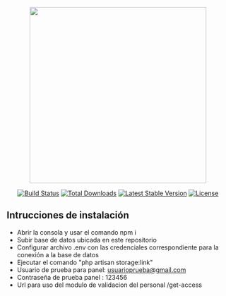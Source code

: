<p align="center"><a href="https://laravel.com" target="_blank"><img src="https://raw.githubusercontent.com/laravel/art/master/logo-lockup/5%20SVG/2%20CMYK/1%20Full%20Color/laravel-logolockup-cmyk-red.svg" width="400"></a></p>

<p align="center">
<a href="https://travis-ci.org/laravel/framework"><img src="https://travis-ci.org/laravel/framework.svg" alt="Build Status"></a>
<a href="https://packagist.org/packages/laravel/framework"><img src="https://img.shields.io/packagist/dt/laravel/framework" alt="Total Downloads"></a>
<a href="https://packagist.org/packages/laravel/framework"><img src="https://img.shields.io/packagist/v/laravel/framework" alt="Latest Stable Version"></a>
<a href="https://packagist.org/packages/laravel/framework"><img src="https://img.shields.io/packagist/l/laravel/framework" alt="License"></a>
</p>



## Intrucciones de instalación 
- Abrir la consola y usar el comando npm i
- Subir base de datos ubicada en este repositorio
- Configurar archivo .env con las credenciales correspondiente para la conexión a la base de datos
- Ejecutar el comando "php artisan storage:link"
- Usuario de prueba para panel: usuarioprueba@gmail.com
- Contraseña de prueba panel : 123456
- Url para uso del modulo de validacion del personal /get-access 

